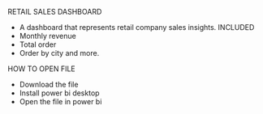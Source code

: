 RETAIL SALES DASHBOARD
- A dashboard that represents retail company sales insights.
  INCLUDED
- Monthly revenue
- Total order
- Order by city and more.

HOW TO OPEN FILE
- Download the file
- Install power bi desktop
- Open the file in power bi
